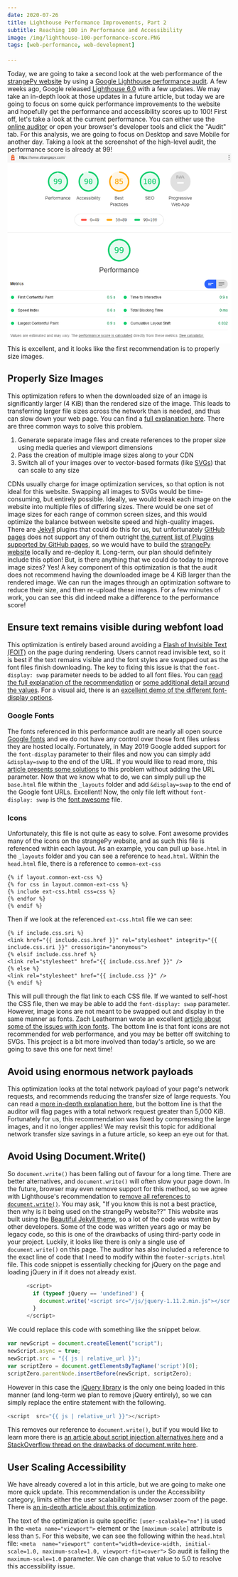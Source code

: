 ```yaml
---
date: 2020-07-26
title: Lighthouse Performance Improvements, Part 2
subtitle: Reaching 100 in Performance and Accessibility
image: /img/lighthouse-100-performance-score.PNG
tags: [web-performance, web-development]

---
```

Today, we are going to take a second look at the web performance of the [strangePy website](https://strangepy.com) by using a [Google Lighthouse performance audit](https://web.dev/measure/). A few weeks ago, Google released [Lighthouse 6.0](https://web.dev/lighthouse-whats-new-6.0/) with a few updates. We may take an in-depth look at those updates in a future article, but today we are going to focus on some quick performance improvements to the website and hopefully get the performance and accessibility scores up to 100! 
First off, let's take a look at the current performance. You can either use the [online auditor](https://web.dev/measure/) or open your browser's developer tools and click the "Audit" tab. For this analysis, we are going to focus on Desktop and save Mobile for another day. Taking a look at the screenshot of the high-level audit, the performance score is already at 99! 
![Lighthouse Overview Before Today's Changes](/img/lighthouse_performance_before.PNG "Lighthouse Overview Before Today's Changes")
This is excellent, and it looks like the first recommendation is to properly size images. 

## Properly Size Images
This optimization refers to when the downloaded size of an image is significantly larger (4 KiB) than the rendered size of the image. This leads to transferring larger file sizes across the network than is needed, and thus can slow down your web page. You can find a [full explanation here](https://web.dev/uses-responsive-images/). There are three common ways to solve this problem. 
1. Generate separate image files and create references to the proper size using media queries and viewport dimensions
2. Pass the creation of multiple image sizes along to your CDN
3. Switch all of your images over to vector-based formats (like [SVGs](https://developer.mozilla.org/en-US/docs/Web/SVG)) that can scale to any size

CDNs usually charge for image optimization services, so that option is not ideal for this website. Swapping all images to SVGs would be time-consuming, but entirely possible. Ideally, we would break each image on the website into multiple files of differing sizes. 
There would be one set of image sizes for each range of common screen sizes, and this would optimize the balance between website speed and high-quality images. There are [Jekyll](https://jekyllrb.com/) plugins that could do this for us, but unfortunately  [GitHub pages](https://pages.github.com/) does not support any of them outright [the current list of Plugins supported by GitHub pages](https://docs.github.com/en/github/working-with-github-pages/about-github-pages-and-jekyll#plugins), so we would have to build the [strangePy website](https://www.strangepy.com) locally and re-deploy it. Long-term, our plan should definitely include this option! 
But, is there anything that we could do today to improve image sizes? Yes! A key component of this optimization is that the audit does not recommend having the downloaded image be 4 KiB larger than the rendered image. We can run the images through an optimization software to reduce their size, and then re-upload these images. For a few minutes of work, you can see this did indeed make a difference to the performance score! 

## Ensure text remains visible during webfont load

This optimization is entirely based around avoiding a [Flash of Invisible Text (FOIT)](https://web.dev/avoid-invisible-text/) on the page during rendering. Users cannot read invisible text, so it is best if the text remains visible and the font styles are swapped out as the font files finish downloading. The key to fixing this issue is that the `font-display: swap` parameter needs to be added to all font files.  You can [read the full explanation of the recommendation](https://web.dev/font-display/) or [some additional detail around the values](https://css-tricks.com/almanac/properties/f/font-display/). For a visual aid, there is an [excellent demo of the different font-display options](https://font-display.glitch.me/#demo).
### Google Fonts
The fonts referenced in this performance audit are nearly all open source [Google fonts](https://fonts.google.com/) and we do not have any control over those font files unless they are hosted locally. Fortunately, in May 2019 Google added support for the `font-display` parameter to their files and now you can simply add `&display=swap` to the end of the URL.  If you would like to read more, this [article presents some solutions](https://css-tricks.com/google-fonts-and-font-display/) to this problem without adding the URL parameter. 
Now that we know what to do, we can simply pull up the `base.html` file within the `_layouts` folder and add `&display=swap` to the end of the Google font URLs. Excellent! Now, the only file left without `font-display: swap` is the [font awesome](https://fontawesome.com/) file. 
### Icons
Unfortunately, this file is not quite as easy to solve. Font awesome provides many of the icons on the strangePy website, and as such this file is referenced within each layout. As an example, you can pull up `base.html` in the `_layouts` folder and you can see a reference to `head.html`. Within the `head.html` file, there is a reference to `common-ext-css`
```
{% if layout.common-ext-css %}
{% for css in layout.common-ext-css %}
{% include ext-css.html css=css %}
{% endfor %}
{% endif %}
```
Then if we look at the referenced `ext-css.html` file we can see:
```
{% if include.css.sri %}
<link href="{{ include.css.href }}" rel="stylesheet" integrity="{{ include.css.sri }}" crossorigin="anonymous">
{% elsif include.css.href %}
<link rel="stylesheet" href="{{ include.css.href }}" />
{% else %}
<link rel="stylesheet" href="{{ include.css }}" />
{% endif %}
```
This will pull through the flat link to each CSS file. If we wanted to self-host the CSS file, then we may be able to add the `font-display: swap` parameter. However, image icons are not meant to be swapped out and display in the same manner as fonts. Zach Leatherman wrote an excellent [article about some of the issues with icon fonts](https://www.zachleat.com/web/font-display-icon-fonts/). The bottom line is that font icons are not recommended for web performance, and you may be better off switching to SVGs. This project is a bit more involved than today's article, so we are going to save this one for next time! 

## Avoid using enormous network payloads 
This optimization looks at the total network payload of your page's network requests, and recommends reducing the transfer size of large requests. You can read a [more in-depth explanation here](https://web.dev/total-byte-weight/), but the bottom line is that the auditor will flag pages with a total network request greater than 5,000 KiB. Fortunately for us, this recommendation was fixed by compressing the large images, and it no longer applies! We may revisit this topic for additional network transfer size savings in a future article, so keep an eye out for that. 
## Avoid Using Document.Write()
So `document.write()` has been falling out of favour for a long time. There are better alternatives, and `document.write()` will often slow your page down. In the future, browser may even remove support for this method, so we agree with Lighthouse's recommendation to [remove all references to `document.write()`](https://web.dev/no-document-write/). 
You may ask, "If you know this is not a best practice, then why is it being used on the strangePy website??" This website was built using the [Beautiful Jekyll theme](https://beautifuljekyll.com/), so a lot of the code was written by other developers. Some of the code was written years ago or may be legacy code, so this is one of the drawbacks of using third-party code in your project. 
Luckily, it looks like there is only a single use of `document.write()` on this page. The auditor has also included a reference to the exact line of code that I need to modify within the `footer-scripts.html` file. This code snippet is essentially checking for jQuery on the page and loading jQuery in if it does not already exist. 

```JavaScript
      <script>
      	if (typeof jQuery == 'undefined') {
          document.write('<script src="/js/jquery-1.11.2.min.js"></scr' + 'ipt>');
      	}
      </script>
```

We could replace this code with something like the snippet below.
```JavaScript
var newScript = document.createElement("script");
newScript.async = true;
newScript.src = "{{ js | relative_url }}";
var scriptZero = document.getElementsByTagName('script')[0];
scriptZero.parentNode.insertBefore(newScript, scriptZero);
```
However in this case the [jQuery library](https://jquery.com/) is the only one being loaded in this manner (and long-term we plan to remove jQuery entirely), so we can simply replace the entire statement with the following. 
```JavaScript
<script  src="{{ js | relative_url }}"></script>
```
This removes our reference to `document.write()`, but if you would like to learn more there is 
[an article about script injection alternatives here](https://blog.dareboost.com/en/2016/09/avoid-using-document-write-scripts-injection/) and a 
[StackOverflow thread on the drawbacks of document.write here](https://stackoverflow.com/questions/802854/why-is-document-write-considered-a-bad-practice).

## User Scaling Accessibility 
We have already covered a lot in this article, but we are going to make one more quick update. This recommendation is under the Accessibility category, limits either the user scalability or the browser zoom of the page. There is
[an in-depth article about this optimization](https://web.dev/meta-viewport/).

The text of the optimization is quite specific: `[user-scalable="no"]`  is used in the  `<meta name="viewport">`  element or the  `[maximum-scale]`  attribute is less than  `5`.
For this website, we can see the following within the `head.html` file: 
```<meta  name="viewport" content="width=device-width, initial-scale=1.0, maximum-scale=1.0, viewport-fit=cover">```
So audit is failing the `maximum-scale=1.0` parameter. We can change that value to 5.0 to resolve this accessibility issue. 
